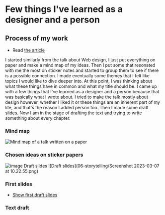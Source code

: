 # Few things I've learned as a designer and a person
## Process of my work 

- Read [the article](…) <!-- index.md -->

<!-- Treat this as the case study to your article/talk/presentation. Document, discuss, and show your process (mind maps, chunking, draft and revised content, links to resources, etc.) -->
<!-- Preparing a conference talk: https://adactio.com/journal/14363 -->
<!-- A refresher about case studies: https://thegymnasium.com/courses/take5/taking-your-portfolio-case-studies-to-the-next-level -->
 
I started similarly from the talk about Web design, I just put everything on paper and make a mind map of my ideas. Then I put some that resonated with me the most on sticker notes and started to group them to see if there is a possible connection. I made eventually some themes that I felt like topics I would like to dive deeper into. At this point, I was thinking about what these things have in common and what my title should be. I came up with a few things that I've learned as a designer and a person because that was basically what I wrote about. I tried to make the talk mostly about design however, whether I liked it or these things are an inherent part of my life, and that's the reason I added person too. Then I made some draft slides. Now I am in the stage of drafting the text and trying to write something about every chapter.
 
### Mind map
![Mind map of a talk written on a paper](https://s3-us-west-2.amazonaws.com/secure.notion-static.com/18932e02-81ac-406e-88ba-ea9d65accb4d/IMG_5495.heic)
### Chosen ideas on sticker papers
![image](https://user-images.githubusercontent.com/116082661/225023187-ce120fea-d18a-4f6a-b95b-b555148357c6.png)
Draft slides
![Draft slides](06-storytelling/Screenshot 2023-03-07 at 10.22.55.png)
### First slides
- [Show first draft slides](Untitled.pdf) <!-- At the top or bottom? -->
### Text draft
